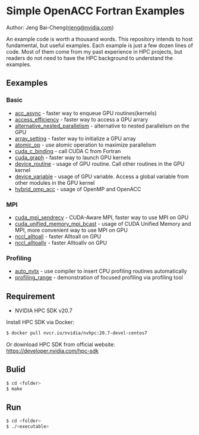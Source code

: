 # Simple OpenACC Fortran Examples #
Author: Jeng Bai-Cheng(rjeng@nvidia.com)

An example code is worth a thousand words. This repository intends to host fundamental, but useful examples. Each example is just a few dozen lines of code. Most of them come from my past experience in HPC projects, but readers do not need to have the HPC background to understand the examples.

## Eexamples ##
### Basic ###
* [acc_async](/acc_async) - faster way to enqueue GPU routines(kernels)
* [access_efficiency](/access_efficiency) - faster way to access a GPU arrary
* [alternative_nested_parallelism](/alternative_nested_parallelism) - alternative to nested parallelism on the GPU
* [array_setting](/array_setting) - faster way to initialize a GPU array 
* [atomic_op](/atomic_op) - use atomic operation to maximize parallelism
* [cuda_c_binding](/cuda_c_binding) - call CUDA C from Fortran
* [cuda_graph](/cuda_graph) - faster way to launch GPU kernels
* [device_routine](/device_routine) - usage of GPU routine. Call other routines in the GPU kernel
* [device_variable](/device_variable) - usage of GPU variable. Access a global variable from other modules in the GPU kernel 
* [hybrid_omp_acc](/hybrid_omp_acc) - usage of OpenMP and OpenACC

### MPI ###
* [cuda_mpi_sendrecv](/cuda_mpi_sendrecv) - CUDA-Aware MPI, faster way to use MPI on GPU
* [cuda_unified_memory_mpi_bcast](/cuda_unified_memory_mpi_bcast) - usage of CUDA Unified Memory and MPI, more convenient way to use MPI on GPU
* [nccl_alltoall](/nccl_alltoall) - faster Alltoall on GPU
* [nccl_alltoallv](/nccl_alltoallv) - faster Alltoallv on GPU

### Profiling ###
* [auto_nvtx](/auto_nvtx) - use compiler to insert CPU profiling routines automatically
* [profiling_range](/profiling_range) - demonstration of focused profiling via profiling tool

## Requirement ##
* NVIDIA HPC SDK v20.7

Install HPC SDK via Docker:
```sh
$ docker pull nvcr.io/nvidia/nvhpc:20.7-devel-centos7
```
Or download HPC SDK from official website: https://developer.nvidia.com/hpc-sdk
## Bulid ##
```sh
$ cd <folder>
$ make
```

## Run ##
```sh
$ cd <folder>
$ ./<executable>
```
